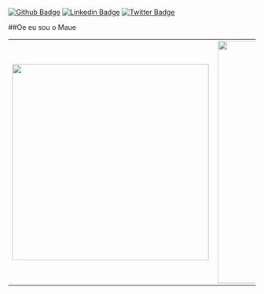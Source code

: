 

[![Github Badge](https://img.shields.io/badge/-Github-000?style=flat-square&logo=Github&logoColor=white&link=https://github.com/MaueDev)](https://github.com/MaueDev)
[![Linkedin Badge](https://img.shields.io/badge/-LinkedIn-blue?style=flat-square&logo=Linkedin&logoColor=white&link=https://www.linkedin.com/in/mauricio-rodrigues-m%CE%BBu%CE%BE/)](https://www.linkedin.com/in/mauricio-rodrigues-m%CE%BBu%CE%BE/)
[![Twitter Badge](https://img.shields.io/badge/-Twitter-1ca0f1?style=flat-square&labelColor=1ca0f1&logo=twitter&logoColor=white&link=https://twitter.com/MaueDev)](https://twitter.com/MaueDev)

##Oe eu sou o Maue

 <center>
<table>
    <tr>
        <td><img width="400px" align="left" src="https://github-readme-stats.vercel.app/api/top-langs/?username=MaueDev&hide=html&layout=compact&theme=buefy" /></td>
        <td><img width="495px" align="left" src="https://github-readme-stats.vercel.app/api?username=MaueDev&theme=buefy"/></td>
    </tr>   
</table>
</center>  
